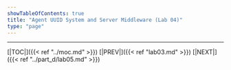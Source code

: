 ```yaml
---
showTableOfContents: true
title: "Agent UUID System and Server Middleware (Lab 04)"
type: "page"
---
```







___
[|TOC|]({{< ref "../moc.md" >}})
[|PREV|]({{< ref "lab03.md" >}})
[|NEXT|]({{< ref "../part_d/lab05.md" >}})